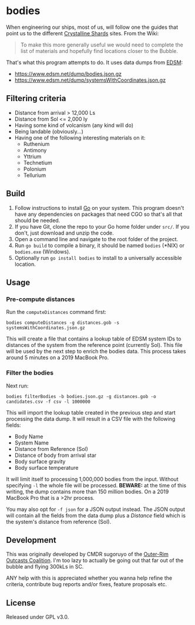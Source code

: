 # bodies

When engineering our ships, most of us, will follow one the guides that point us
to the different [Crystalline Shards](https://elite-dangerous.fandom.com/wiki/Crystalline_Shard) sites.
From the Wiki:

> To make this more generally useful we would need to complete the list of materials and hopefully find locations closer to the Bubble.

That's what this program attempts to do. It uses data dumps from [EDSM](https://www.edsm.net/):

* https://www.edsm.net/dump/bodies.json.gz
* https://www.edsm.net/dump/systemsWithCoordinates.json.gz

## Filtering criteria

* Distance from arrival > 12,000 Ls
* Distance from Sol <= 2,000 ly
* Having some kind of volcanism (any kind will do)
* Being landable (obviously...)
* Having one of the following interesting materials on it:
  * Ruthenium
  * Antimony
  * Yttrium
  * Technetium
  * Polonium
  * Tellurium

## Build

1. Follow instructions to install [Go](https://golang.org/dl/) on your system. This program doesn't have any dependencies on packages that need CGO so that's all that should be needed.
1. If you have Git, clone the repo to your Go home folder under `src/`. If you don't, just download and unzip the code.
1. Open a command line and navigate to the root folder of the project.
1. Run `go build` to compile a binary, it should be named `bodies` (*NIX) or `bodies.exe` (Windows).
1. Optionally run `go install bodies` to install to a universally accessible location.

## Usage

### Pre-compute distances

Run the `computeDistances` command first:

`bodies computeDistances -g distances.gob -s systemsWithCoordinates.json.gz`

This will create a file that contains a lookup table of EDSM system IDs to distances of the system from the reference point (currently Sol).
This file will be used by the next step to enrich the bodies data. This process takes around 5 minutes on a 2019 MacBook Pro.

### Filter the bodies

Next run:

`bodies filterBodies -b bodies.json.gz -g distances.gob -o candidates.csv -f csv -l 1000000`

This will import the lookup table created in the previous step and start processing the data dump.
It will result in a CSV file with the following fields:

* Body Name
* System Name
* Distance from Reference (Sol)
* Distance of body from arrival star
* Body surface gravity
* Body surface temperature

It will limit itself to processing 1,000,000 bodies from the input. Without specifying `-l` the whole file will be processed.
**BEWARE:** at the time of this writing, the dump contains more than 150 million bodies. On a 2019 MacBook Pro that is a >2hr process.

You may also opt for `-f json` for a JSON output instead. The JSON output will contain all the fields from the data dump 
plus a *Distance* field which is the system's distance from reference (Sol).

## Development

This was originally developed by CMDR sugoruyo of the [Outer-Rim Outcasts Coalition](https://inara.cz/squadron/2959/). I'm too lazy to actually be going out that far out of the bubble and flying 300kLs in SC.

ANY help with this is appreciated whether you wanna help refine the criteria, contribute bug reports and/or fixes, feature proposals etc.

## License

Released under GPL v3.0.
